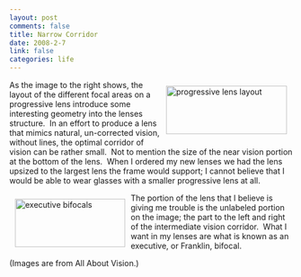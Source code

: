 ```yaml
--- 
layout: post
comments: false
title: Narrow Corridor
date: 2008-2-7
link: false
categories: life
---
```

<a href="http://allaboutvision.com/lenses/progressives.htm" title="All About Vision - Progressives"><img src="http://zanshin.net/images/lens.jpg" alt="progressive lens layout" align="right" height="86" hspace="10" vspace="10" width="215" /></a>As the image to the right shows, the layout of the different focal areas on a progressive lens introduce some interesting geometry into the lenses structure.  In an effort to produce a lens that mimics natural, un-corrected vision, without lines, the optimal corridor of vision can be rather small.  Not to mention the size of the near vision portion at the bottom of the lens.  When I ordered my new lenses we had the lens upsized to the largest lens the frame would support; I cannot believe that I would be able to wear glasses with a smaller progressive lens at all.

<a href="http://allaboutvision.com/lenses/multifocal.htm" title="All About Vision - Bifocals"><img src="http://zanshin.net/images/execbifocal.gif" alt="executive bifocals" align="left" height="86" hspace="10" vspace="10" width="196" /></a>The portion of the lens that I believe is giving me trouble is the unlabeled portion on the image; the part to the left and right of the intermediate vision corridor.  What I want in my lenses are what is known as an executive, or Franklin, bifocal.

(Images are from All About Vision.)
